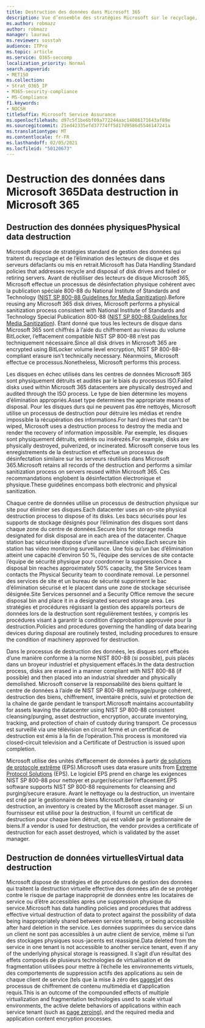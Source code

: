```yaml
---
title: Destruction des données dans Microsoft 365
description: Vue d’ensemble des stratégies Microsoft sur le recyclage, l’élimination ou la destruction des disques et serveurs du centre de données Microsoft 365.
ms.author: robmazz
author: robmazz
manager: laurawi
ms.reviewer: sosstah
audience: ITPro
ms.topic: article
ms.service: O365-seccomp
localization_priority: Normal
search.appverid:
- MET150
ms.collection:
- Strat_O365_IP
- M365-security-compliance
- MS-Compliance
f1.keywords:
- NOCSH
titleSuffix: Microsoft Service Assurance
ms.openlocfilehash: d97c5f1be6bf09a772244aac14086171643af89e
ms.sourcegitcommit: 21ed42335efd37774ff5d17d9586d5546147241a
ms.translationtype: MT
ms.contentlocale: fr-FR
ms.lasthandoff: 02/05/2021
ms.locfileid: "50120673"
---
```

# <a name="data-destruction-in-microsoft-365"></a><span data-ttu-id="86ec1-103">Destruction des données dans Microsoft 365</span><span class="sxs-lookup"><span data-stu-id="86ec1-103">Data destruction in Microsoft 365</span></span>

## <a name="physical-data-destruction"></a><span data-ttu-id="86ec1-104">Destruction des données physiques</span><span class="sxs-lookup"><span data-stu-id="86ec1-104">Physical data destruction</span></span>

<span data-ttu-id="86ec1-105">Microsoft dispose de stratégies standard de gestion des données qui traitent du recyclage et de l’élimination des lecteurs de disque et des serveurs défaclants ou mis en retrait.</span><span class="sxs-lookup"><span data-stu-id="86ec1-105">Microsoft has Data Handling Standard policies that addresses recycle and disposal of disk drives and failed or retiring servers.</span></span> <span data-ttu-id="86ec1-106">Avant de réutiliser des lecteurs de disque Microsoft 365, Microsoft effectue un processus de désinfectation physique cohérent avec la publication spéciale 800-88 du National Institute of Standards and Technology ([NIST SP 800-88 Guidelines for Media Sanitization](https://nvlpubs.nist.gov/nistpubs/SpecialPublications/NIST.SP.800-88r1.pdf)).</span><span class="sxs-lookup"><span data-stu-id="86ec1-106">Before reusing any Microsoft 365 disk drives, Microsoft performs a physical sanitization process consistent with National Institute of Standards and Technology Special Publication 800-88 ([NIST SP 800-88 Guidelines for Media Sanitization](https://nvlpubs.nist.gov/nistpubs/SpecialPublications/NIST.SP.800-88r1.pdf)).</span></span> <span data-ttu-id="86ec1-107">Étant donné que tous les lecteurs de disque dans Microsoft 365 sont chiffrés à l’aide du chiffrement au niveau du volume BitLocker, l’effacement compatible NIST SP 800-88 n’est pas techniquement nécessaire.</span><span class="sxs-lookup"><span data-stu-id="86ec1-107">Since all disk drives in Microsoft 365 are encrypted using BitLocker volume level encryption, NIST SP 800-88-compliant erasure isn't technically necessary.</span></span> <span data-ttu-id="86ec1-108">Néanmoins, Microsoft effectue ce processus.</span><span class="sxs-lookup"><span data-stu-id="86ec1-108">Nonetheless, Microsoft performs this process.</span></span>

<span data-ttu-id="86ec1-109">Les disques en échec utilisés dans les centres de données Microsoft 365 sont physiquement détruits et audités par le biais du processus ISO.</span><span class="sxs-lookup"><span data-stu-id="86ec1-109">Failed disks used within Microsoft 365 datacenters are physically destroyed and audited through the ISO process.</span></span> <span data-ttu-id="86ec1-110">Le type de bien détermine les moyens d’élimination appropriés.</span><span class="sxs-lookup"><span data-stu-id="86ec1-110">Asset type determines the appropriate means of disposal.</span></span> <span data-ttu-id="86ec1-111">Pour les disques durs qui ne peuvent pas être nettoyés, Microsoft utilise un processus de destruction pour détruire les médias et rendre impossible la récupération des informations.</span><span class="sxs-lookup"><span data-stu-id="86ec1-111">For hard drives that can't be wiped, Microsoft uses a destruction process to destroy the media and render the recovery of information impossible.</span></span> <span data-ttu-id="86ec1-112">Par exemple, les disques sont physiquement détruits, entérés ou insérezés.</span><span class="sxs-lookup"><span data-stu-id="86ec1-112">For example, disks are physically destroyed, pulverized, or incinerated.</span></span> <span data-ttu-id="86ec1-113">Microsoft conserve tous les enregistrements de la destruction et effectue un processus de désinfectation similaire sur les serveurs réutilisés dans Microsoft 365.</span><span class="sxs-lookup"><span data-stu-id="86ec1-113">Microsoft retains all records of the destruction and performs a similar sanitization process on servers reused within Microsoft 365.</span></span> <span data-ttu-id="86ec1-114">Ces recommandations englobent la désinfectation électronique et physique.</span><span class="sxs-lookup"><span data-stu-id="86ec1-114">These guidelines encompass both electronic and physical sanitization.</span></span>

<span data-ttu-id="86ec1-115">Chaque centre de données utilise un processus de destruction physique sur site pour éliminer ses disques.</span><span class="sxs-lookup"><span data-stu-id="86ec1-115">Each datacenter uses an on-site physical destruction process to dispose of its disks.</span></span> <span data-ttu-id="86ec1-116">Les bacs sécurisés pour les supports de stockage désignés pour l’élimination des disques sont dans chaque zone du centre de données.</span><span class="sxs-lookup"><span data-stu-id="86ec1-116">Secure bins for storage media designated for disk disposal are in each area of the datacenter.</span></span> <span data-ttu-id="86ec1-117">Chaque station bac sécurisée dispose d’une surveillance vidéo.</span><span class="sxs-lookup"><span data-stu-id="86ec1-117">Each secure bin station has video monitoring surveillance.</span></span> <span data-ttu-id="86ec1-118">Une fois qu’un bac d’élimination atteint une capacité d’environ 50 %, l’équipe des services de site contacte l’équipe de sécurité physique pour coordonner la suppression.</span><span class="sxs-lookup"><span data-stu-id="86ec1-118">Once a disposal bin reaches approximately 50% capacity, the Site Services team contacts the Physical Security team to coordinate removal.</span></span> <span data-ttu-id="86ec1-119">Le personnel des services de site et un bureau de sécurité suppriment le bac d’élimination sécurisé et le placent dans une zone de stockage sécurisée désignée.</span><span class="sxs-lookup"><span data-stu-id="86ec1-119">Site Services personnel and a Security Office remove the secure disposal bin and place it in a designated secured storage area.</span></span> <span data-ttu-id="86ec1-120">Les stratégies et procédures régissant la gestion des appareils porteurs de données lors de la destruction sont régulièrement testées, y compris les procédures visant à garantir la condition d’approbation approuvée pour la destruction.</span><span class="sxs-lookup"><span data-stu-id="86ec1-120">Policies and procedures governing the handling of data bearing devices during disposal are routinely tested, including procedures to ensure the condition of machinery approved for destruction.</span></span>

<span data-ttu-id="86ec1-121">Dans le processus de destruction des données, les disques sont effacés d’une manière conforme à la norme NIST 800-88 (si possible), puis placés dans un broyeur industriel et physiquement effacés.</span><span class="sxs-lookup"><span data-stu-id="86ec1-121">In the data destruction process, disks are erased in a manner compliant with NIST 800-88 (if possible) and then placed into an industrial shredder and physically demolished.</span></span> <span data-ttu-id="86ec1-122">Microsoft conserve la responsabilité des biens quittant le centre de données à l’aide de NIST SP 800-88 nettoyage/purge cohérent, destruction des biens, chiffrement, inventaire précis, suivi et protection de la chaîne de garde pendant le transport.</span><span class="sxs-lookup"><span data-stu-id="86ec1-122">Microsoft maintains accountability for assets leaving the datacenter using NIST SP 800-88 consistent cleansing/purging, asset destruction, encryption, accurate inventorying, tracking, and protection of chain of custody during transport.</span></span> <span data-ttu-id="86ec1-123">Ce processus est surveillé via une télévision en circuit fermé et un certificat de destruction est émis à la fin de l’opération.</span><span class="sxs-lookup"><span data-stu-id="86ec1-123">This process is monitored via closed-circuit television and a Certificate of Destruction is issued upon completion.</span></span>

<span data-ttu-id="86ec1-124">Microsoft utilise des unités d’effacement de données à partir [de solutions de protocole extrême](https://www.enterprisedataerasure.com/) (EPS).</span><span class="sxs-lookup"><span data-stu-id="86ec1-124">Microsoft uses data erasure units from [Extreme Protocol Solutions](https://www.enterprisedataerasure.com/) (EPS).</span></span> <span data-ttu-id="86ec1-125">Le logiciel EPS prend en charge les exigences NIST SP 800-88 pour nettoyer et purger/sécuriser l’effacement.</span><span class="sxs-lookup"><span data-stu-id="86ec1-125">EPS software supports NIST SP 800-88 requirements for cleansing and purging/secure erasure.</span></span> <span data-ttu-id="86ec1-126">Avant le nettoyage ou la destruction, un inventaire est créé par le gestionnaire de biens Microsoft.</span><span class="sxs-lookup"><span data-stu-id="86ec1-126">Before cleansing or destruction, an inventory is created by the Microsoft asset manager.</span></span> <span data-ttu-id="86ec1-127">Si un fournisseur est utilisé pour la destruction, il fournit un certificat de destruction pour chaque bien détruit, qui est validé par le gestionnaire de biens.</span><span class="sxs-lookup"><span data-stu-id="86ec1-127">If a vendor is used for destruction, the vendor provides a certificate of destruction for each asset destroyed, which is validated by the asset manager.</span></span>

## <a name="virtual-data-destruction"></a><span data-ttu-id="86ec1-128">Destruction de données virtuelles</span><span class="sxs-lookup"><span data-stu-id="86ec1-128">Virtual data destruction</span></span>

<span data-ttu-id="86ec1-129">Microsoft dispose de stratégies et de procédures de gestion des données qui traitent la destruction virtuelle effective des données afin de se protéger contre le risque de partage inapproprié de données entre les locataires de service ou d’être accessibles après une suppression physique du service.</span><span class="sxs-lookup"><span data-stu-id="86ec1-129">Microsoft has data handling policies and procedures that address effective virtual destruction of data to protect against the possibility of data being inappropriately shared between service tenants, or being accessible after hard deletion in the service.</span></span> <span data-ttu-id="86ec1-130">Les données supprimées du service dans un client ne sont pas accessibles à un autre client de service, même si l’un des stockages physiques sous-jacents est réassigné.</span><span class="sxs-lookup"><span data-stu-id="86ec1-130">Data deleted from the service in one tenant is not accessible to another service tenant, even if any of the underlying physical storage is reassigned.</span></span> <span data-ttu-id="86ec1-131">Il s’agit d’un résultat des effets composés de plusieurs technologies de virtualisation et de fragmentation utilisées pour mettre à l’échelle les environnements virtuels, des comportements de suppression actifs des applications au sein de chaque client de service (tels que la mise à zéro des [pages)](/office365/securitycompliance/office-365-exchange-online-data-deletion#page-zeroing)et des processus de chiffrement de contenu multimédia et d’application requis.</span><span class="sxs-lookup"><span data-stu-id="86ec1-131">This is an outcome of the compounded effects of multiple virtualization and fragmentation technologies used to scale virtual environments, the active delete behaviors of applications within each service tenant (such as [page zeroing](/office365/securitycompliance/office-365-exchange-online-data-deletion#page-zeroing)), and the required media and application content encryption processes.</span></span>